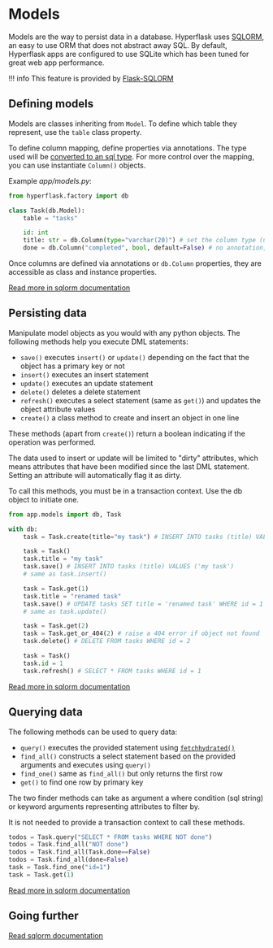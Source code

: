 # Models

Models are the way to persist data in a database. Hyperflask uses [SQLORM](https://github.com/hyperflask/sqlorm), an easy to use ORM that does not abstract away SQL. By default, Hyperflask apps are configured to use SQLite which has been tuned for great web app performance.

!!! info
    This feature is provided by [Flask-SQLORM](https://github.com/hyperflask/flask-sqlorm)

## Defining models

Models are classes inheriting from `Model`. To define which table they represent, use the `table` class property.

To define column mapping, define properties via annotations. The type used will be [converted to an sql type](https://hyperflask.github.io/sqlorm/sql-utilities/#column-types).
For more control over the mapping, you can use instantiate `Column()` objects.

Example *app/models.py*:

```python
from hyperflask.factory import db

class Task(db.Model):
    table = "tasks"

    id: int
    title: str = db.Column(type="varchar(20)") # set the column type (used in create_table())
    done = db.Column("completed", bool, default=False) # no annotation, column name is "completed" but property name will be "done"
```

Once columns are defined via annotations or `db.Column` properties, they are accessible as class and instance properties.

[Read more in sqlorm documentation](https://hyperflask.github.io/sqlorm/models/)

## Persisting data

Manipulate model objects as you would with any python objects. The following methods help you execute DML statements:

- `save()` executes `insert()` or `update()` depending on the fact that the object has a primary key or not
- `insert()` executes an insert statement
- `update()` executes an update statement
- `delete()` deletes a delete statement
- `refresh()` executes a select statement (same as `get()`) and updates the object attribute values
- `create()` a class method to create and insert an object in one line

These methods (apart from `create()`) return a boolean indicating if the operation was performed.

The data used to insert or update will be limited to "dirty" attributes, which means attributes that have been
modified since the last DML statement. Setting an attribute will automatically flag it as dirty.

To call this methods, you must be in a transaction context. Use the db object to initiate one.

```py
from app.models import db, Task

with db:
    task = Task.create(title="my task") # INSERT INTO tasks (title) VALUES ('my task')

    task = Task()
    task.title = "my task"
    task.save() # INSERT INTO tasks (title) VALUES ('my task')
    # same as task.insert()

    task = Task.get(1)
    task.title = "renamed task"
    task.save() # UPDATE tasks SET title = 'renamed task' WHERE id = 1
    # same as task.update()

    task = Task.get(2)
    task = Task.get_or_404(2) # raise a 404 error if object not found
    task.delete() # DELETE FROM tasks WHERE id = 2

    task = Task()
    task.id = 1
    task.refresh() # SELECT * FROM tasks WHERE id = 1
```

[Read more in sqlorm documentation](https://hyperflask.github.io/sqlorm/models/#manipulating-model-objects)

## Querying data

The following methods can be used to query data:

- `query()` executes the provided statement using [`fetchhydrated()`](https://hyperflask.github.io/sqlorm/executing/#fetching-composite-objects)
- `find_all()` constructs a select statement based on the provided arguments and executes using `query()`
- `find_one()` same as `find_all()` but only returns the first row
- `get()` to find one row by primary key

The two finder methods can take as argument a where condition (sql string) or keyword arguments representing attributes to filter by.

It is not needed to provide a transaction context to call these methods.

```python
todos = Task.query("SELECT * FROM tasks WHERE NOT done")
todos = Task.find_all("NOT done")
todos = Task.find_all(Task.done==False)
todos = Task.find_all(done=False)
task = Task.find_one("id=1")
task = Task.get(1)
```

[Read more in sqlorm documentation](https://hyperflask.github.io/sqlorm/models/#querying-model-objects)

## Going further

[Read sqlorm documentation](https://hyperflask.github.io/sqlorm/)